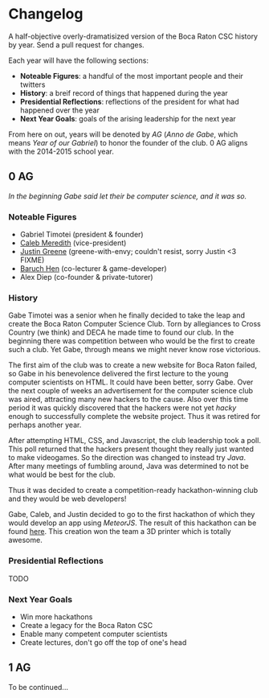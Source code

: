 # Changelog
A half-objective overly-dramatisized version of the Boca Raton CSC history by year. Send a pull request for changes.

Each year will have the following sections:
- **Noteable Figures**: a handful of the most important people and their twitters
- **History**: a breif record of things that happened during the year
- **Presidential Reflections**: reflections of the president for what had happened over the year
- **Next Year Goals**: goals of the arising leadership for the next year

From here on out, years will be denoted by *AG* (*Anno de Gabe*, which means *Year of our Gabriel*) to honor the founder of the club. 0 AG aligns with the 2014-2015 school year.

## 0 AG
*In the beginning Gabe said let their be computer science, and it was so.*

### Noteable Figures
- Gabriel Timotei (president & founder)
- [Caleb Meredith](https://twitter.com/calebmer) (vice-president)
- [Justin Greene](https://twitter.com/gworksdev) (greene-with-envy; couldn't resist, sorry Justin <3 FIXME)
- [Baruch Hen](https://twitter.com/_IsolatedPixel) (co-lecturer & game-developer)
- Alex Diep (co-founder & private-tutorer)

### History
Gabe Timotei was a senior when he finally decided to take the leap and create the Boca Raton Computer Science Club. Torn by allegiances to Cross Country (we think) and DECA he made time to found our club. In the beginning there was competition between who would be the first to create such a club. Yet Gabe, through means we might never know rose victorious.

The first aim of the club was to create a new website for Boca Raton failed, so Gabe in his benevolence delivered the first lecture to the young computer scientists on HTML. It could have been better, sorry Gabe. Over the next couple of weeks an advertisement for the computer science club was aired, attracting many new hackers to the cause. Also over this time period it was quickly discovered that the hackers were not yet *hacky* enough to successfully complete the website project. Thus it was retired for perhaps another year.

After attempting HTML, CSS, and Javascript, the club leadership took a poll. This poll returned that the hackers present thought they really just wanted to make videogames. So the direction was changed to instead try *Java*. After many meetings of fumbling around, Java was determined to not be what would be best for the club.

Thus it was decided to create a competition-ready hackathon-winning club and they would be web developers!

Gabe, Caleb, and Justin decided to go to the first hackathon of which they would develop an app using *MeteorJS*. The result of this hackathon can be found [here](https://github.com/Boca-High-CSC/0204150-project34). This creation won the team a 3D printer which is totally awesome.

### Presidential Reflections
TODO

### Next Year Goals
- Win more hackathons
- Create a legacy for the Boca Raton CSC
- Enable many competent computer scientists
- Create lectures, don't go off the top of one's head

## 1 AG
To be continued...
